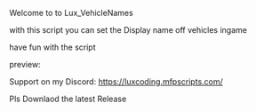 Welcome to to Lux_VehicleNames

with this script you can set the Display name off vehicles ingame 

have fun with the script

preview: 

Support on my Discord: https://luxcoding.mfpscripts.com/

Pls Downlaod the latest Release
